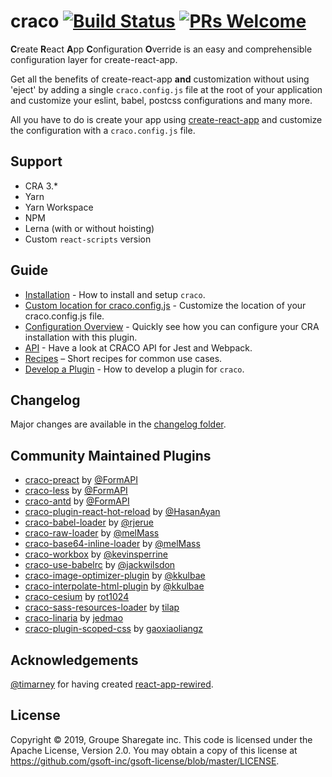# craco [![Build Status](https://travis-ci.org/sharegate/craco.svg?branch=master)](https://travis-ci.org/sharegate/craco) [![PRs Welcome](https://img.shields.io/badge/PRs-welcome-green.svg)](https://github.com/sharegate/craco/pulls)

**C**reate **R**eact **A**pp **C**onfiguration **O**verride is an easy and comprehensible configuration layer for create-react-app.

Get all the benefits of create-react-app **and** customization without using 'eject' by adding a single `craco.config.js` file at the root of your application and customize your eslint, babel, postcss configurations and many more.

All you have to do is create your app using [create-react-app](https://github.com/facebook/create-react-app/) and customize the configuration with a `craco.config.js` file.

## Support

- CRA 3.*
- Yarn
- Yarn Workspace
- NPM
- Lerna (with or without hoisting)
- Custom `react-scripts` version

## Guide

- [Installation](https://github.com/sharegate/craco/blob/master/packages/craco/README.md#installation) - How to install and setup `craco`.
- [Custom location for craco.config.js](https://github.com/sharegate/craco/blob/master/packages/craco/README.md#custom-location-for-cracoconfigjs) - Customize the location of your craco.config.js file.
- [Configuration Overview](https://github.com/sharegate/craco/blob/master/packages/craco/README.md#configuration-overview) - Quickly see how you can configure your CRA installation with this plugin.
- [API](https://github.com/sharegate/craco/blob/master/packages/craco/README.md#api) - Have a look at CRACO API for Jest and Webpack.
- [Recipes](https://github.com/sharegate/craco/tree/master/recipes) – Short recipes for common use cases.
- [Develop a Plugin](https://github.com/sharegate/craco/blob/master/packages/craco/README.md#develop-a-plugin) - How to develop a plugin for `craco`.

## Changelog

Major changes are available in the [changelog folder](https://github.com/sharegate/craco/tree/master/changelog).

## Community Maintained Plugins

* [craco-preact](https://github.com/FormAPI/craco-preact) by [@FormAPI](https://github.com/FormAPI)
* [craco-less](https://github.com/FormAPI/craco-less) by [@FormAPI](https://github.com/FormAPI)
* [craco-antd](https://github.com/FormAPI/craco-antd) by [@FormAPI](https://github.com/FormAPI)
* [craco-plugin-react-hot-reload](https://github.com/HasanAyan/craco-plugin-react-hot-reload) by [@HasanAyan](https://github.com/HasanAyan)
* [craco-babel-loader](https://github.com/rjerue/craco-babel-loader) by [@rjerue](https://github.com/rjerue/)
* [craco-raw-loader](https://github.com/melMass/craco-raw-loader) by [@melMass](https://github.com/melMass)
* [craco-base64-inline-loader](https://github.com/melMass/craco-base64-inline-loader) by [@melMass](https://github.com/melMass)
* [craco-workbox](https://github.com/kevinsperrine/craco-workbox) by [@kevinsperrine](https://github.com/kevinsperrine)
* [craco-use-babelrc](https://github.com/jackwilsdon/craco-use-babelrc) by [@jackwilsdon](https://github.com/jackwilsdon)
* [craco-image-optimizer-plugin](https://github.com/kkulbae/craco-image-optimizer-plugin) by [@kkulbae](https://github.com/kkulbae)
* [craco-interpolate-html-plugin](https://github.com/kkulbae/craco-interpolate-html-plugin) by [@kkulbae](https://github.com/kkulbae)
* [craco-cesium](https://www.npmjs.com/package/craco-cesium) by [rot1024](https://github.com/rot1024)
* [craco-sass-resources-loader](https://github.com/tilap/craco-sass-resources-loader) by [tilap](https://github.com/tilap)
* [craco-linaria](https://github.com/jedmao/craco-linaria) by [jedmao](https://github.com/jedmao)
* [craco-plugin-scoped-css](https://github.com/gaoxiaoliangz/react-scoped-css/tree/master/packages/craco-plugin-scoped-css) by [gaoxiaoliangz](https://github.com/gaoxiaoliangz)

## Acknowledgements

[@timarney](https://github.com/timarney) for having created [react-app-rewired](https://github.com/timarney/react-app-rewired).

## License

Copyright © 2019, Groupe Sharegate inc. This code is licensed under the Apache License, Version 2.0. You may obtain a copy of this license at https://github.com/gsoft-inc/gsoft-license/blob/master/LICENSE.
